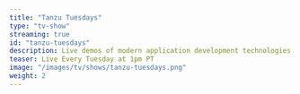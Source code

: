 ```yaml
---
title: "Tanzu Tuesdays"
type: "tv-show"
streaming: true
id: "tanzu-tuesdays"
description: Live demos of modern application development technologies.
teaser: Live Every Tuesday at 1pm PT
image: "/images/tv/shows/tanzu-tuesdays.png"
weight: 2
---
```

